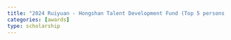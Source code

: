 ```yaml
---
title: "2024 Ruiyuan - Hongshan Talent Development Fund (Top 5 persons in SJTU Zhiyuan College)"
categories: [awards]
type: scholarship
---
```

